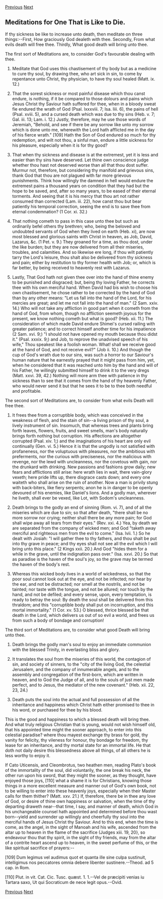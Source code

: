 <p>
  <a class="prev" href="31.html">Previous</a>
  <a class="next" href="33.html">Next</a>
</p>

## Meditations for One That is Like to Die.

If thy sickness be like to increase unto death, then meditate on three
things:--First, How graciously God dealeth with thee. Secondly, From
what evils death will free thee. Thirdly, What good death will bring
unto thee.

The first sort of Meditations are, to consider God's favourable dealing
with thee.

1. Meditate that God uses this chastisement of thy body but as a
medicine to cure thy soul, by drawing thee, who art sick in sin, to
come by repentance unto Christ, thy physician, to have thy soul healed
(Matt. ix. 12.)

2. That the sorest sickness or most painful disease which thou canst
endure, is nothing, if it be compared to those dolours and pains which
Jesus Christ thy Saviour hath suffered for thee, when in a bloody sweat
fie endured the wrath of God (Psal. lxxxviii. 7; Isa. liii. 6), the
pains of hell (Psal. xviii. 5), and a cursed death which was due to thy
sins (Heb. v. 7; Gal. iii. 13; Lam. i. 12.) Justly, therefore, may he
use those words of Jeremiah, "Behold, and see if there be any sorrow
like unto my sorrow which is done unto me, wherewith the Lord hath
afflicted me in the day of his fierce wrath." [109] Hath the Son of God
endured so much for thy redemption, and wilt not thou, a sinful man,
endure a little sickness for his pleasure, especially when it is for
thy good?

3. That when thy sickness and disease is at the extremest, yet it is
less and easier than thy sins have deserved. Let thine own conscience
judge whether thou hast not deserved worse than all that thou dost
suffer. Murmur not, therefore, but considering thy manifold and
grievous sins, thank God that thou are not plagued with far more
grievous punishments. Think how willingly the damned in hell would
endure the extremest pains a thousand years on condition that they had
but the hope to be saved, and, after so many years, to be eased of
their eternal torments. And seeing that it is his mercy that thou art
not rather consumed than corrected (Lam. iii. 22), how canst thou but
bear patiently his temporal correction, seeing the end is to save thee
from eternal condemnation? (1 Cor. xi. 32.)

4. That nothing cometh to pass in this case unto thee but such as
ordinarily befel others thy brethren; who, being the beloved and
undoubted servants of God when they lived on earth (Heb. xi), are now
most blessed and glorious saints with Christ in heaven, as Job, David,
Lazarus, &c. (1 Pet. v. 9.) They groaned for a time, as thou dost,
under the like burden; but they are now delivered from all their
miseries, troubles, and calamities. And so likewise ere long, if thou
wilt patiently tarry the Lord's leisure, thou shalt also be delivered
from thy sickness and pain; either by restitution to thy former health
with Job; or, which is far better, by being received to heavenly rest
with Lazarus.

5. Lastly, That God hath not given thee over into the hand of thine
enemy to be punished and disgraced; but, being thy loving Father, he
corrects thee with his own merciful hand. When David had bis wish to
choose his own chastisement, he chose rather to be corrected by the
hand of God than by any other means: "Let us fall into the hand of the
Lord, for his mercies are great; and let me not fall into the hand of
man." (2 Sam. xxiv. 14.) Who will not take any affliction in good part
when it cometh from the hand of God, from whom, though no affliction
seemeth joyous for the present, we know nothing cometh but what is
good? (Heb. xii. 11.) The consideration of which made David endure
Shimei's cursed railing with greater patience; and to correct himself
another time for his impatience (2 Sam. xvi. 9;) "I should not have
opened my mouth because thou didst it." (Psal. xxxix. 9;) and Job, to
reprove the unadvised speech of his wife," Thou speakest like a foolish
woman. What! shall we receive good at the hand of God, and not receive
evil?" (Job ii. 10.) And though the cup of God's wrath due to our sins,
was such a horror to our Saviour's human nature that he earnestly
prayed that it might pass from him, yet, when he considered that it was
reached unto him by the hand and will of his Father, he willingly
submitted himself to drink it to the very dregs (Matt. xxvi. 39, 42.)
Nothing will more arm thee with patience in thy sickness than to see
that it comes from the hand of thy heavenly Father, who would never
send it but that he sees it to be to thee both needful and profitable.

The second sort of Meditations are, to consider from what evils Death
will free thee.

1. It frees thee from a corruptible body, which was conceived in the
weakness of flesh, and the stain of sin--a living prison of thy soul, a
lively instrument of sin. Insomuch, that whereas trees and plants bring
forth leaves, flowers, fruits, and sweet smells, man's body naturally
brings forth nothing but corruption. His affections are altogether
corrupted (Psal. xiv. 1;) and the imaginations of his heart are only
evil continually (Gen. vi. 5.) Hence it is that the ungodly is not
satisfied with profaneness, nor the voluptuous with pleasures, nor the
ambitious with preferments, nor the curious with preciseness, nor the
malicious with revenge, nor the lewd with uncleanness, nor the covetous
with gain, nor the drunkard with drinking. New passions and fashions
grow daily; new fears and afflictions still arise: here wrath lies in
wait, there vain-glory vexeth; here pride lifts up, there disgrace
casts down; and every one waiteth who shall arise on the ruin of
another. Now a man is privily stung with back-biters, like fiery
serpents; anon he is in danger to be openly devoured of his enemies,
like Daniel's lions. And a godly man, wherever he liveth, shall ever be
vexed, like Lot, with Sodom's uncleanness.

2. Death brings to the godly an end of sinning (Rom. vi. 7), and of all
the miseries which are due to sin; so that after death, "there shall be
no more sorrow nor crying; neither shall there be any more pain; for
God shall wipe away all tears from their eyes." (Rev. xxi. 4.) Yea, by
death we are separated from the company of wicked men; and God "taketh
away merciful and righteous men from the evil to come." (Isa. lvii. 1.)
So he dealt with Josiah: "I will gather thee to thy fathers, and thou
shalt be put into thy grave in peace; and thy eyes shall not see all
the evil which I will bring unto this place." (2 Kings xxii. 20.) And
God "hides them for a while in the grave, until the indignation pass
over." (Isa. xxvi. 20.) So that as paradise is the haven of the soul's
joy, so the grave may be termed the haven of the body's rest.

3. Whereas this wicked body lives in a world of wickedness, so that the
poor soul cannot look out at the eye, and not be infected; nor hear by
the ear, and not be distracted; nor smell at the nostrils, and not be
tainted; nor taste with the tongue, and not be allured; nor touch by
the hand, and not be defiled; and every sense, upon, every temptation,
is ready to betray the soul: By death the soul shall be delivered from
this thraldom; and this "corruptible body shall put on incorruption,
and this mortal immortality." (1 Cor. xv. 53.) O blessed, thrice
blessed be that death in the Lord, which delivers us out of so evil a
world, and frees us from such a body of bondage and corruption!

The third sort of Meditations are, to consider what good Death will
bring unto thee.

1. Death brings the godly man's soul to enjoy an immediate communion
with the blessed Trinity, in everlasting bliss and glory.

2. It translates the soul from the miseries of this world, the
contagion of sin, and society of sinners, to the "city of the living
God, the celestial Jerusalem, and the company of innumerable angels,
and to the assembly and congregation of the first-born, which are
written in heaven, and to God the Judge of all, and to the souls of
just men made perfect, and to Jesus, the mediator of the new covenant."
(Heb. xii. 22, 23, 24.)

3. Death puts the soul into the actual and full possession of all the
inheritance and happiness which Christ hath either promised to thee in
his word, or purchased for thee by his blood.

This is the good and happiness to which a blessed death will bring
thee. And what truly religious Christian that is young, would not wish
himself old, that his appointed time might the sooner approach, to
enter into this celestial paradise? where thou mayest exchange thy
brass for gold, thy vanity for felicity, thy vileness for honour, thy
bondage for freedom, thy lease for an inheritance, and thy mortal state
for an immortal life. He that doth not daily desire this blessedness
above all things, of all others he is less worthy to enjoy it.

If Cato Uticensis, and Cleombrotus, two heathen men, reading Plato's
book of the immortality of the soul, did voluntarily, the one break his
neck, the other run upon his sword, that they might the sooner, as they
thought, have enjoyed those joys, [110] what a shame it is for
Christians, knowing those things in a more excellent measure and manner
out of God's own book, not to be willing to enter into these heavenly
joys, especially when their Master calls for them thither? (Matt. xxv.
21.) If, therefore, there be in thee any love of God, or desire of
thine own happiness or salvation, when the time of thy departing
draweth near--that time, I say, and manner of death, which God in his
unchangeable counsel hath appointed and determined before thou wast
born--yield and surrender up willingly and cheerfully thy soul into the
merciful hands of Jesus Christ thy Saviour. And to this end, when the
time is come, as the angel, in the sight of Manoah and his wife,
ascended from the altar up to heaven in the flame of the sacrifice
(Judges xiii. 19, 20}, so endeavour thou that thy spirit, in the sight
of thy friends, may from the altar of a contrite heart ascend up to
heaven, in the sweet perfume of this, or the like spiritual sacrifice
of prayers:--

[109] Dum legimus vel audimus quot et quanta ille sine culpa sustinuit,
intelligimus nos peccatores omnia debere libenter sustinere.--Theod. ad
5 cap. in Rom.

[110] Plut. in vit. Cat. Cic. Tusc. quæst. 1. 1.--Vel de præcipiti
venias iu Tartara saxo, Ut qui Socraticum de nece legit opus.--Ovid.

<p>
  <a class="prev" href="31.html">Previous</a>
  <a class="next" href="33.html">Next</a>
</p>
